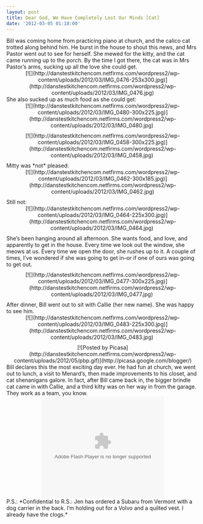 ```yaml
---
layout: post
title: Dear God, We Have Completely Lost Our Minds [Cat]
date: '2012-03-05 01:18:00'
---
```



<div style="margin: 0px auto 10px; text-align: center;"><div style="text-align: left;">Bill was coming home from practicing piano at church, and the calico cat trotted along behind him. He burst in the house to shout this news, and Mrs Pastor went out to see for herself. She mewed for the kitty, and the cat came running up to the porch. By the time I got there, the cat was in Mrs Pastor’s arms, sucking up all the love she could get.</div><div style="text-align: left;"></div><div style="clear: both; text-align: center;">[![](http://danstestkitchencom.netfirms.com/wordpress2/wp-content/uploads/2012/03/IMG_0476-253x300.jpg)](http://danstestkitchencom.netfirms.com/wordpress2/wp-content/uploads/2012/03/IMG_0476.jpg)</div><div style="text-align: left;">She also sucked up as much food as she could get:</div><div style="text-align: left;"></div><div style="margin: 0px auto 10px; text-align: center;">[![](http://danstestkitchencom.netfirms.com/wordpress2/wp-content/uploads/2012/03/IMG_0480-300x225.jpg)](http://danstestkitchencom.netfirms.com/wordpress2/wp-content/uploads/2012/03/IMG_0480.jpg) </div>[![](http://danstestkitchencom.netfirms.com/wordpress2/wp-content/uploads/2012/03/IMG_0458-300x225.jpg)](http://danstestkitchencom.netfirms.com/wordpress2/wp-content/uploads/2012/03/IMG_0458.jpg) 

</div><div style="clear: both; text-align: left;"></div><div style="clear: both; text-align: left;">Mitty was *not* pleased:</div><div style="clear: both; text-align: left;"></div><div style="clear: both; text-align: center;">[![](http://danstestkitchencom.netfirms.com/wordpress2/wp-content/uploads/2012/03/IMG_0462-300x185.jpg)](http://danstestkitchencom.netfirms.com/wordpress2/wp-content/uploads/2012/03/IMG_0462.jpg)</div><div style="margin: 0px auto 10px; text-align: center;"></div>Still not:

<div style="margin: 0px auto 10px; text-align: center;">[![](http://danstestkitchencom.netfirms.com/wordpress2/wp-content/uploads/2012/03/IMG_0464-225x300.jpg)](http://danstestkitchencom.netfirms.com/wordpress2/wp-content/uploads/2012/03/IMG_0464.jpg) </div>She’s been hanging around all afternoon. She wants food, and love, and apparently to get in the house. Every time we look out the window, she meows at us. Every time we open the door, she rushes up to it. A couple of times, I’ve wondered if she was going to get in–or if one of ours was going to get out.

<div style="margin: 0px auto 10px; text-align: center;"></div><div style="margin: 0px auto 10px; text-align: center;">[![](http://danstestkitchencom.netfirms.com/wordpress2/wp-content/uploads/2012/03/IMG_0477-300x225.jpg)](http://danstestkitchencom.netfirms.com/wordpress2/wp-content/uploads/2012/03/IMG_0477.jpg) </div>After dinner, Bill went out to sit with Callie (her new name). She was happy to see him.

<div style="margin: 0px auto 10px; text-align: center;">[![](http://danstestkitchencom.netfirms.com/wordpress2/wp-content/uploads/2012/03/IMG_0483-225x300.jpg)](http://danstestkitchencom.netfirms.com/wordpress2/wp-content/uploads/2012/03/IMG_0483.jpg) </div><div style="clear: both; text-align: CENTER;">[![Posted by Picasa](http://danstestkitchencom.netfirms.com/wordpress2/wp-content/uploads/2012/05/pbp.gif)](http://picasa.google.com/blogger/)<div style="text-align: left;"></div><div style="text-align: left;">Bill declares this the most exciting day ever. He had fun at church, we went out to lunch, a visit to Menard’s, then made improvements to his closet, and cat shenanigans galore. In fact, after Bill came back in, the bigger brindle cat came in with Callie, and a third kitty was on her way in from the garage. They work as a team, you know.</div><div style="text-align: left;"></div><div style="clear: both; text-align: center;"><object class="" codebase="http://download.macromedia.com/pub/shockwave/cabs/flash/swflash.cab#version=6,0,40,0" height="266" id="BLOG_video-fff3bb1a57f71ff5" width="320"><param name="movie" value="//www.youtube.com/get_player"></param><param name="bgcolor" value="#FFFFFF"></param><param name="allowfullscreen" value="true"></param><param name="flashvars" value="flvurl=http://redirector.googlevideo.com/videoplayback?id%3Dfff3bb1a57f71ff5%26itag%3D5%26source%3Dblogger%26app%3Dblogger%26cmo%3Dsensitive_content%253Dyes%26ip%3D0.0.0.0%26ipbits%3D0%26expire%3D1396806383%26sparams%3Did,itag,source,ip,ipbits,expire%26signature%3D11E45DB573CFDE4C47CFC374E6A46B0818B140BD.47FD344BEFBC7E1F37A64DC53737D9D5207C986D%26key%3Dck2&iurl=http://video.google.com/ThumbnailServer2?app%3Dblogger%26contentid%3Dfff3bb1a57f71ff5%26offsetms%3D5000%26itag%3Dw160%26sigh%3D9NdgYq8mMvmRcbTbi9tVclhIlfM&autoplay=0&ps=blogger"></param><embed allowfullscreen="true" bgcolor="#FFFFFF" flashvars="flvurl=http://redirector.googlevideo.com/videoplayback?id%3Dfff3bb1a57f71ff5%26itag%3D5%26source%3Dblogger%26app%3Dblogger%26cmo%3Dsensitive_content%253Dyes%26ip%3D0.0.0.0%26ipbits%3D0%26expire%3D1396806383%26sparams%3Did,itag,source,ip,ipbits,expire%26signature%3D11E45DB573CFDE4C47CFC374E6A46B0818B140BD.47FD344BEFBC7E1F37A64DC53737D9D5207C986D%26key%3Dck2&iurl=http://video.google.com/ThumbnailServer2?app%3Dblogger%26contentid%3Dfff3bb1a57f71ff5%26offsetms%3D5000%26itag%3Dw160%26sigh%3D9NdgYq8mMvmRcbTbi9tVclhIlfM&autoplay=0&ps=blogger" height="266" src="//www.youtube.com/get_player" type="application/x-shockwave-flash" width="320"></embed></object></div><div style="clear: both; text-align: center;"></div><div style="clear: both; text-align: left;">P.S.: *Confidential to R.S.: Jen has ordered a Subaru from Vermont with a dog carrier in the back. I’m holding out for a Volvo and a quilted vest. I already have the clogs.*</div><div style="text-align: left;"></div></div>
